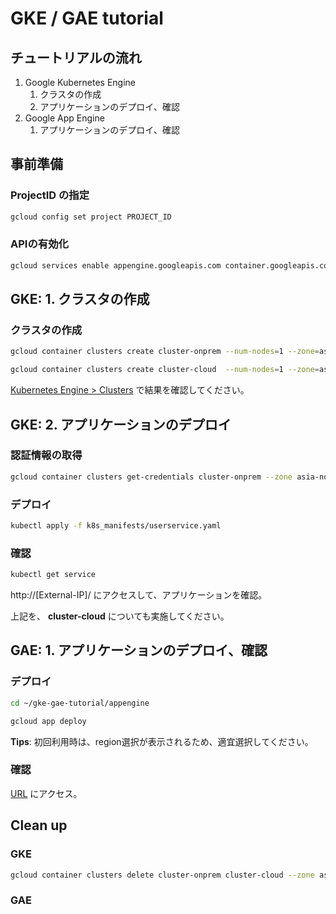 # GKE / GAE tutorial
## チュートリアルの流れ
1. Google Kubernetes Engine
    1. クラスタの作成
    2. アプリケーションのデプロイ、確認
2. Google App Engine
    1. アプリケーションのデプロイ、確認


## 事前準備
### ProjectID の指定
```bash
gcloud config set project PROJECT_ID
```

### APIの有効化  
```bash
gcloud services enable appengine.googleapis.com container.googleapis.com
```


## GKE: 1. クラスタの作成
### クラスタの作成  
```bash
gcloud container clusters create cluster-onprem --num-nodes=1 --zone=asia-northeast1-c --async
```

```bash
gcloud container clusters create cluster-cloud  --num-nodes=1 --zone=asia-northeast1-c --async
```

[Kubernetes Engine > Clusters](https://console.cloud.google.com/kubernetes/list) で結果を確認してください。 


## GKE: 2. アプリケーションのデプロイ
### 認証情報の取得  
```bash
gcloud container clusters get-credentials cluster-onprem --zone asia-northeast1-c
```

### デプロイ  
```bash
kubectl apply -f k8s_manifests/userservice.yaml
```

### 確認
```bash
kubectl get service
```
http://[External-IP]/ にアクセスして、アプリケーションを確認。  


上記を、 **cluster-cloud** についても実施してください。  


## GAE: 1. アプリケーションのデプロイ、確認
### デプロイ
```bash
cd ~/gke-gae-tutorial/appengine
```

```bash
gcloud app deploy
```

**Tips**: 初回利用時は、region選択が表示されるため、適宜選択してください。  

### 確認
[URL](https://<project-id>.appspot.com) にアクセス。


## Clean up
### GKE  
```bash
gcloud container clusters delete cluster-onprem cluster-cloud --zone asia-northeast1-c
```

### GAE   
```
```
